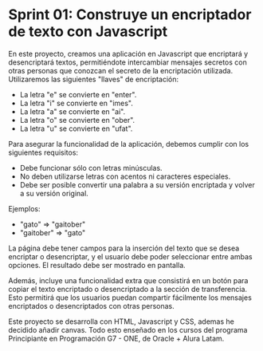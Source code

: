 # Sprint 01: Construye un encriptador de texto con Javascript

En este proyecto, creamos una aplicación en Javascript que encriptará y desencriptará textos, permitiéndote intercambiar mensajes secretos con otras personas que conozcan el secreto de la encriptación utilizada. Utilizaremos las siguientes "llaves" de encriptación:

- La letra "e" se convierte en "enter".
- La letra "i" se convierte en "imes".
- La letra "a" se convierte en "ai".
- La letra "o" se convierte en "ober".
- La letra "u" se convierte en "ufat".

Para asegurar la funcionalidad de la aplicación, debemos cumplir con los siguientes requisitos:

- Debe funcionar sólo con letras minúsculas.
- No deben utilizarse letras con acentos ni caracteres especiales.
- Debe ser posible convertir una palabra a su versión encriptada y volver a su versión original.

Ejemplos:

- "gato" => "gaitober"
- "gaitober" => "gato"

La página debe tener campos para la inserción del texto que se desea encriptar o desencriptar, y el usuario debe poder seleccionar entre ambas opciones. El resultado debe ser mostrado en pantalla.

Además, incluye una funcionalidad extra que consistirá en un botón para copiar el texto encriptado o desencriptado a la sección de transferencia. Esto permitirá que los usuarios puedan compartir fácilmente los mensajes encriptados o desencriptados con otras personas.

Este proyecto se desarrolla con HTML, Javascript y CSS, ademas he decidido añadir canvas. Todo esto enseñado en los cursos del programa Principiante en Programación G7 - ONE, de Oracle + Alura Latam.
